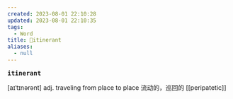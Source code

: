 ```yaml
---
created: 2023-08-01 22:10:28
updated: 2023-08-01 22:10:35
tags:
  - Word
title: 📖itinerant
aliases:
  - null
---
```


<pre><strong>itinerant</strong></pre>
[aɪˈtɪnərənt]
adj. traveling from place to place 流动的，巡回的
[[peripatetic]]
